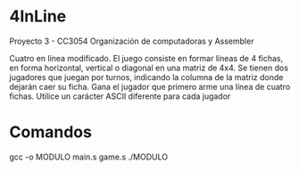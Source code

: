 # 4InLine
Proyecto 3 - CC3054 Organización de computadoras y Assembler 

Cuatro en línea modificado. 
El juego consiste en formar líneas de 4 fichas, en forma horizontal, vertical o diagonal en una matriz de 4x4. Se tienen dos jugadores que juegan por turnos, indicando la columna de la matriz donde dejarán caer su  ficha.  Gana  el jugador que  primero  arme  una  línea de  cuatro  fichas.  Utilice  un carácter ASCII  diferente para  cada jugador

# Comandos
gcc -o MODULO main.s game.s
./MODULO

